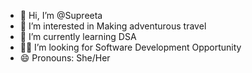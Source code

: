 - 👋 Hi, I’m @Supreeta 
- 👀 I’m interested in Making adventurous travel  
- 🌱 I’m currently learning DSA
- 🧑‍🎓 I’m looking for Software Development Opportunity 
- 😄 Pronouns: She/Her


<!---
supreeta007/supreeta007 is a ✨ special ✨ repository because its `README.md` (this file) appears on your GitHub profile.
You can click the Preview link to take a look at your changes.
--->
